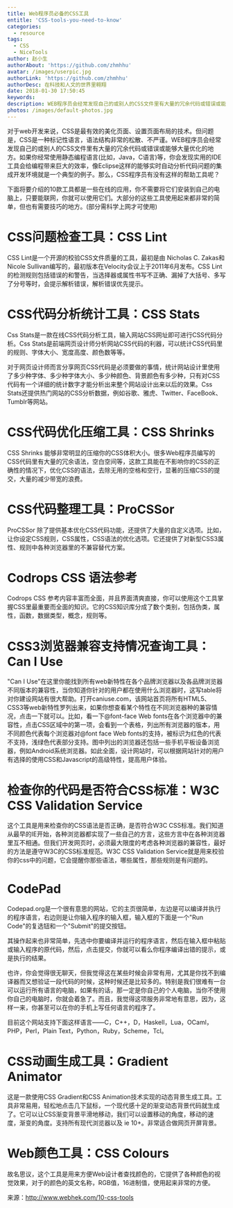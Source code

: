 ```yaml
---
title: Web程序员必备的CSS工具
entitle: 'CSS-tools-you-need-to-know'
categories:
  - resource
tags:
  - CSS
  - NiceTools
author: 赵小生
authorAbout: 'https://github.com/zhmhhu'
avatar: /images/userpic.jpg
authorLink: 'https://github.com/zhmhhu'
authorDesc: 在科技和人文的世界里翱翔
date: 2018-01-30 17:50:45
keywords:
description: WEB程序员会经常发现自己的或别人的CSS文件里有大量的冗余代码或错误或能够大量优化的地方。如果你经常使用静态编程语言(比如，Java，C语言)等，你会发现实用的IDE工具会给编程带来巨大的效率
photos: /images/default-photos.jpg
---
```


对于web开发来说，CSS是最有效的美化页面、设置页面布局的技术。但问题是，CSS是一种标记性语言，语法结构非常的松散、不严谨。WEB程序员会经常发现自己的或别人的CSS文件里有大量的冗余代码或错误或能够大量优化的地方。如果你经常使用静态编程语言(比如，Java，C语言)等，你会发现实用的IDE工具会给编程带来巨大的效率，像Eclipse这样的能够实时自动分析代码问题的集成开发环境就是一个典型的例子。那么，CSS程序员有没有这样的帮助工具呢？

下面将要介绍的10款工具都是一些在线的应用，你不需要将它们安装到自己的电脑上，只要能联网，你就可以使用它们。大部分的这些工具使用起来都非常的简单，但也有需要技巧的地方。(部分需科学上网才可使用)

# CSS问题检查工具：CSS Lint
CSS Lint是一个开源的校验CSS文件质量的工具，最初是由 Nicholas C. Zakas和 Nicole Sullivan编写的，最初版本在Velocity会议上于2011年6月发布。CSS Lint的检测规则包括错误的和警告，当选择器或属性书写不正确、漏掉了大括号、多写了分号等时，会提示解析错误，解析错误优先提示。

# CSS代码分析统计工具：CSS Stats
Css Stats是一款在线CSS代码分析工具，输入网站CSS网址即可进行CSS代码分析。Css Stats是前端网页设计师分析网站CSS代码的利器，可以统计CSS代码里的规则、字体大小、宽度高度、颜色数等等。

对于网页设计师而言分享网页CSS代码是必须要做的事情，统计网站设计里使用了多少种字体、多少种字体大小、多少种颜色、背景颜色有多少种，只有对CSS代码有一个详细的统计数字才能分析出来整个网站设计出来以后的效果。Css Stats还提供热门网站的CSS分析数据，例如谷歌、雅虎、Twitter、FaceBook、Tumblr等网站。

# CSS代码优化压缩工具：CSS Shrinks
CSS Shrinks 能够非常明显的压缩你的CSS体积大小。很多Web程序员编写的CSS代码里有大量的冗余语法，空白空间等，这款工具能在不影响你的CSS的正确性的情况下，优化CSS的语法，去除无用的空格和空行，显著的压缩CSS的提交，大量的减少带宽的浪费。

# CSS代码整理工具：ProCSSor
ProCSSor 除了提供基本优化CSS代码功能，还提供了大量的自定义选项。比如，让你设定CSS规则，CSS属性，CSS语法的优化选项。它还提供了对新型CSS3属性、规则中各种浏览器里的不兼容替代方案。

# Codrops CSS 语法参考
Codrops CSS 参考内容丰富而全面，并且界面清爽直接，你可以使用这个工具掌握CSS里最重要而全面的知识。它的CSS知识库分成了数个类别，包括伪类，属性，函数，数据类型，概念，规则等。

# CSS3浏览器兼容支持情况查询工具：Can I Use
"Can I Use"在这里你能找到所有web新特性在各个品牌浏览器以及各品牌浏览器不同版本的兼容性，当你知道你针对的用户都在使用什么浏览器时，这写table将对你建设网站有很大帮助。打开caniuse.com，该网站首页将所有HTML5、CSS3等web新特性罗列出来，如果你想查看某个特性在不同浏览器种的兼容情况，点击一下就可以。比如，看一下@font-face Web fonts在各个浏览器中的兼容性，点击CSS区域中的第一项，会看到一个表格，列出所有浏览器的版本，用不同颜色代表每个浏览器对@font face Web fonts的支持，被标识为红色的代表不支持，浅绿色代表部分支持。图中列出的浏览器还包括一些手机平板设备浏览器，例如Android系统浏览器。如此全面，设计网站时，可以根据网站针对的用户有选择的使用CSS和Javascript的高级特性，提高用户体验。

# 检查你的代码是否符合CSS标准：W3C CSS Validation Service
这个工具是用来检查你的CSS语法是否正确，是否符合W3C CSS标准。我们知道从最早的IE开始，各种浏览器都实现了一些自己的方言，这些方言中在各种浏览器里互不相通。但我们开发网页时，必须最大限度的考虑各种浏览器的兼容性，最好的方法是遵守W3C的CSS标准规范。W3C CSS Validation Service就是用来校验你的css中的问题，它会提醒你那些语法，哪些属性，那些规则是有问题的。

# CodePad
Codepad.org是一个很有意思的网站，它的主页很简单，左边是可以编译并执行的程序语言，右边则是让你输入程序的输入框，输入框的下面是一个"Run Code"的复选钮和一个"Submit"的提交按钮。

其操作起来也非常简单，先选中你要编译并运行的程序语言，然后在输入框中粘贴或输入程序的原代码，然后，点击提交，你就可以看么你程序编译出错的提示，或是执行的结果。

也许，你会觉得很无聊天，但我觉得这在某些时候会非常有用，尤其是你找不到编译器而又想验证一段代码的时候，这种时候还是比较多的。特别是我们很难有一台可以运行所有语言的电脑，如果有的话，那一定是你自己的个人电脑，当你不使用你自己的电脑时，你就会着急了。而且，我觉得这项服务非常地有意思，因为，这样一来，你甚至可以在你的手机上写任何语言的程序了。

目前这个网站支持下面这样语言——C，C++，D，Haskell，Lua，OCaml，PHP，Perl，Plain Text，Python，Ruby，Scheme，Tcl。

# CSS动画生成工具：Gradient Animator
这是一款使用CSS Gradient和CSS Animation技术实现的动态背景生成工具。工具非常易用，轻松地点击几下鼠标，一个现代感十足的渐变动态背景代码就生成了。它可以让CSS渐变背景平滑地移动，我们可以设置移动的角度，移动的速度，渐变的角度。支持所有现代浏览器以及 ie 10+。非常适合做网页开屏背景。

# Web颜色工具：CSS Colours
故名思议，这个工具是用来方便Web设计者查找颜色的，它提供了各种颜色的视觉效果，对于的颜色的英文名称，RGB值，16进制值，使用起来非常的方便。


来源：http://www.webhek.com/10-css-tools